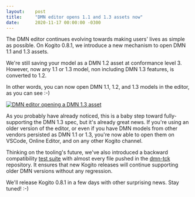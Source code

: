 ```yaml
---
layout:    post
title:     "DMN editor opens 1.1 and 1.3 assets now"
date:      2020-11-17 00:00:00 -0300
---
```


The DMN editor continues evolving towards making users' lives as simple as possible. On Kogito 0.8.1, we introduce a new mechanism to open DMN 1.1 and 1.3 assets.

We're still saving your model as a DMN 1.2 asset at conformance level 3. However, now any 1.1 or 1.3 model, non including DMN 1.3 features, is converted to 1.2.

In other words, you can now open DMN 1.1, 1.2, and 1.3 models in the editor, as you can see :-)

[![DMN editor opening a DMN 1.3 asset](/assets/dmn-1-1-and-1-3-assets.gif "DMN editor opening a DMN 1.3 asset")](/assets/dmn-1-1-and-1-3-assets.gif)

As you probably have already noticed, this is a baby step toward fully-supporting the DMN 1.3 spec, but it's already great news. If you're using an older version of the editor, or even if you have DMN models from other vendors persisted as DMN 1.1 or 1.3, you're now able to open them on VSCode, Online Editor, and on any other Kogito channel.

Thinking on the tooling's future, we've also introduced a backward compatibility [test suite](https://github.com/kiegroup/kie-wb-common/pull/3482) with almost every file pushed in the [dmn-tck](https://github.com/dmn-tck/tck) repository. It ensures that new Kogito releases will continue supporting older DMN versions without any regression.

We'll release Kogito 0.8.1 in a few days with other surprising news. Stay tuned! :-)
